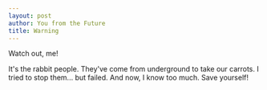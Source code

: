 ```yaml
---
layout: post
author: You from the Future
title: Warning
---
```

Watch out, me!

It's the rabbit people. They've come from underground to take our carrots. I tried to stop them... but failed. And now, I know too much. Save yourself!